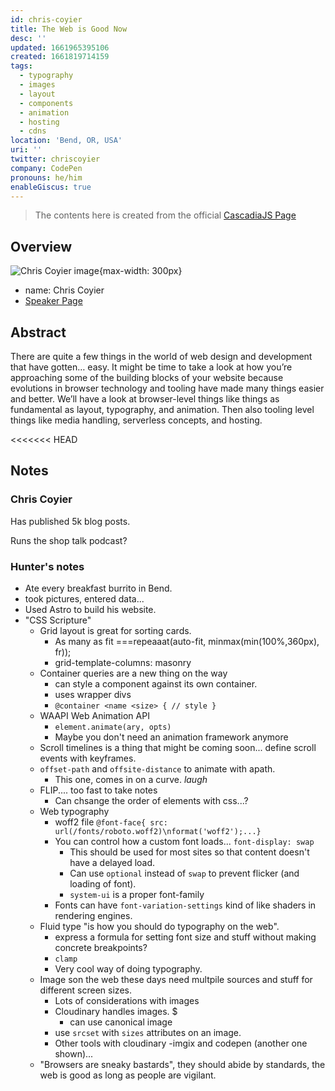 ```yaml
---
id: chris-coyier
title: The Web is Good Now
desc: ''
updated: 1661965395106
created: 1661819714159
tags:
  - typography
  - images
  - layout
  - components
  - animation
  - hosting
  - cdns
location: 'Bend, OR, USA'
uri: ''
twitter: chriscoyier
company: CodePen
pronouns: he/him
enableGiscus: true
---
```

> The contents here is created from the official [CascadiaJS Page](https://2022.cascadiajs.com/speakers/chris-coyier)

## Overview

![Chris Coyier image](https://create-4jr.begin.app/_static/2022/chris-coyier.jpg){max-width: 300px}
- name: Chris Coyier
- [Speaker Page](https://2022.cascadiajs.com/speakers/chris-coyier)

## Abstract

There are quite a few things in the world of web design and development that have gotten… easy. It might be time to take a look at how you’re approaching some of the building blocks of your website because evolutions in browser technology and tooling have made many things easier and better. We’ll have a look at browser-level things like things as fundamental as layout, typography, and animation. Then also tooling level things like media handling, serverless concepts, and hosting.

<<<<<<< HEAD
## Notes

### Chris Coyier

Has published 5k blog posts.

Runs the shop talk podcast?

### Hunter's notes

- Ate every breakfast burrito in Bend.
- took pictures, entered data...
- Used Astro to build his website.
- "CSS Scripture"
	- Grid layout is great for sorting cards.
		- As many as fit ===repeaaat(auto-fit, minmax(min(100%,360px), fr));
		- grid-template-columns: masonry
	- Container queries are a new thing on the way
		- can style a component against its own container.
		- uses wrapper divs
		- `@container <name <size> { // style }`
	- WAAPI Web Animation API
		- `element.animate(ary, opts)`
		- Maybe you don't need an animation framework anymore
	- Scroll timelines is a thing that might be coming soon... define scroll events with keyframes.
	- `offset-path` and `offsite-distance` to animate with apath.
		- This one, comes in on a curve.  *laugh*
	- FLIP.... too fast to take notes
		- Can chsange the order of elements with css...?
	- Web typography
		- woff2 file `@font-face{ src: url(/fonts/roboto.woff2)\nformat('woff2');...}`
		- You can control how a custom font loads...  `font-display: swap`
			- This should be used for most sites so that content doesn't have a delayed load.
			- Can use `optional` instead of `swap` to prevent flicker (and loading of font).
			- `system-ui` is a proper font-family
		- Fonts can have `font-variation-settings` kind of like shaders in rendering engines.
	- Fluid type "is how you should do typography on the web".
		- express a formula for setting font size and stuff without making concrete breakpoints?
		- `clamp`
		- Very cool way of doing typography.
	- Image son the web these days need multpile sources and stuff for different screen sizes.
		- Lots of considerations with images
		- Cloudinary handles images.  $
			- can use canonical image
		- use `srcset` with `sizes` attributes on an image.
		- Other tools with cloudinary
			-imgix and codepen (another one shown)...
	- "Browsers are sneaky bastards", they should abide by standards, the web is good as long as people are vigilant.
